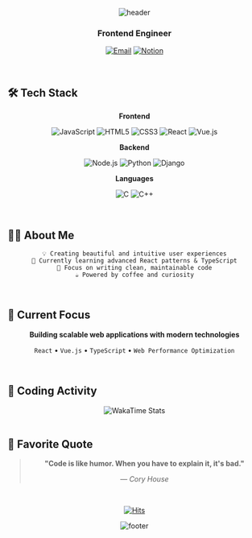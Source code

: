 <div align="center">

![header](https://capsule-render.vercel.app/api?type=waving&color=0:E8B4B4,50:C5A3FF,100:A8D8FF&height=200&section=header&text=Donghee%20Yun&fontSize=70&fontColor=ffffff&animation=fadeIn&fontAlignY=40)

### Frontend Engineer

[![Email](https://img.shields.io/badge/dyun022@gmail.com-EA4335?style=plastic&logo=gmail&logoColor=white)](mailto:dyun022@gmail.com)
[![Notion](https://img.shields.io/badge/Portfolio-000000?style=plastic&logo=notion&logoColor=white)](https://canyon-peace-e42.notion.site/d5fb740f1b39436c8b4f07cfaa5bb75c)

</div>

<br>

## 🛠️ Tech Stack

<div align="center">

**Frontend**

![JavaScript](https://img.shields.io/badge/JavaScript-F7DF1E?style=plastic&logo=JavaScript&logoColor=black)
![HTML5](https://img.shields.io/badge/HTML5-E34F26?style=plastic&logo=HTML5&logoColor=white)
![CSS3](https://img.shields.io/badge/CSS3-1572B6?style=plastic&logo=CSS3&logoColor=white)
![React](https://img.shields.io/badge/React-61DAFB?style=plastic&logo=React&logoColor=black)
![Vue.js](https://img.shields.io/badge/Vue.js-4FC08D?style=plastic&logo=Vue.js&logoColor=white)

**Backend**

![Node.js](https://img.shields.io/badge/Node.js-339933?style=plastic&logo=Node.js&logoColor=white)
![Python](https://img.shields.io/badge/Python-3776AB?style=plastic&logo=Python&logoColor=white)
![Django](https://img.shields.io/badge/Django-092E20?style=plastic&logo=Django&logoColor=white)

**Languages**

![C](https://img.shields.io/badge/C-A8B9CC?style=plastic&logo=C&logoColor=white)
![C++](https://img.shields.io/badge/C++-00599C?style=plastic&logo=cplusplus&logoColor=white)

</div>

<br>

## 👨‍💻 About Me

<div align="center">

```
💡 Creating beautiful and intuitive user experiences
🌱 Currently learning advanced React patterns & TypeScript
🎯 Focus on writing clean, maintainable code
☕ Powered by coffee and curiosity
```

</div>

<br>

## 🎯 Current Focus

<div align="center">

**Building scalable web applications with modern technologies**

`React` • `Vue.js` • `TypeScript` • `Web Performance Optimization`

</div>

<br>

## 🎨 Coding Activity

<div align="center">

<img src="https://github-readme-stats.vercel.app/api/wakatime?username=ymaru02&layout=compact&theme=radical&hide_border=false&bg_color=0D1117&title_color=C5A3FF&text_color=ffffff&border_color=C5A3FF&border_radius=20" alt="WakaTime Stats" />

</div>

<br>

## 💭 Favorite Quote

<div align="center">

> **"Code is like humor. When you have to explain it, it's bad."**
>
> *— Cory House*

</div>

<br>

<div align="center">

[![Hits](https://hits.seeyoufarm.com/api/count/incr/badge.svg?url=https%3A%2F%2Fgithub.com%2Fymaru02%2Fymaru02&count_bg=%23C5A3FF&title_bg=%23E8B4B4&icon=github.svg&icon_color=%23FFFFFF&title=views&edge_flat=false)](https://github.com/ymaru02)

![footer](https://capsule-render.vercel.app/api?type=waving&color=0:E8B4B4,50:C5A3FF,100:A8D8FF&height=120&section=footer)

</div>
